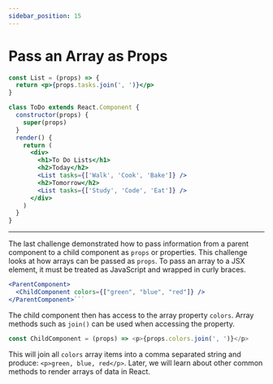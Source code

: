```yaml
---
sidebar_position: 15
---
```


# Pass an Array as Props

```jsx
const List = (props) => {
  return <p>{props.tasks.join(', ')}</p>
}

class ToDo extends React.Component {
  constructor(props) {
    super(props)
  }
  render() {
    return (
      <div>
        <h1>To Do Lists</h1>
        <h2>Today</h2>
        <List tasks={['Walk', 'Cook', 'Bake']} />
        <h2>Tomorrow</h2>
        <List tasks={['Study', 'Code', 'Eat']} />
      </div>
    )
  }
}
```

---

The last challenge demonstrated how to pass information from a parent component to a child component as `props` or properties. This challenge looks at how arrays can be passed as `props`. To pass an array to a JSX element, it must be treated as JavaScript and wrapped in curly braces.

````jsx
<ParentComponent>
  <ChildComponent colors={["green", "blue", "red"]} />
</ParentComponent>```
````

The child component then has access to the array property `colors`. Array methods such as `join()` can be used when accessing the property.

```js
const ChildComponent = (props) => <p>{props.colors.join(', ')}</p>
```

This will join all `colors` array items into a comma separated string and produce: `<p>green, blue, red</p>`. Later, we will learn about other common methods to render arrays of data in React.
